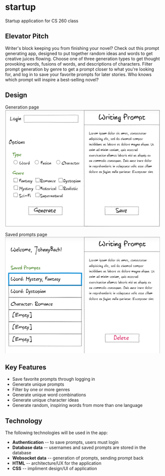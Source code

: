 # startup
Startup application for CS 260 class

## Elevator Pitch
Writer's block keeping you from finishing your novel? Check out this prompt generating app, designed to put together random ideas and words to get creative juices flowing. Choose one of three generation types to get thought provoking words, fusions of words, and descriptions of characters. Filter prompt generation by genre to get a prompt closer to what you're looking for, and log in to save your favorite prompts for later stories. Who knows which prompt will inspire a best-selling novel?

## Design
Generation page
![Mock](mockup.png)

Saved prompts page
![Saved](savedpage.png)

## Key Features
* Save favorite prompts through logging in 
* Generate unique prompts
* Filter by one or more genres
* Generate unique word combinations
* Generate unique character ideas
* Generate random, inspiring words from more than one language

## Technology
The following technologies will be used in the app:
* **Authentication** -- to save prompts, users must login
* **Database data** -- usernames and saved prompts are stored in the database
* **Websocket data** -- generation of prompts, sending prompt back
* **HTML** -- architecture/UX for the application
* **CSS** -- impliment design/UI of application